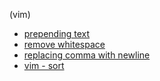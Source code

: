 (vim)

  - [prepending text](prepending_text "wikilink")
  - [remove whitespace](remove_whitespace "wikilink")
  - [replacing comma with
    newline](replacing_comma_with_newline "wikilink")
  - [vim - sort](vim_-_sort "wikilink")